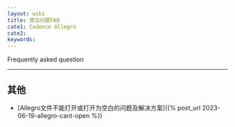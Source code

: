 ```yaml
---
layout: wiki
title: 常见问题FAQ
cate1: Cadence Allegro
cate2: 
keywords: 
---
```


Frequently asked question

* * *

## 其他



* [Allegro文件不能打开或打开为空白的问题及解决方案]({% post_url 2023-06-19-allegro-cant-open %})
